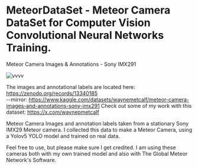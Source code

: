 # MeteorDataSet - Meteor Camera DataSet for Computer Vision Convolutional Neural Networks Training.
Meteor Camera Images &amp; Annotations - Sony IMX291

![vvvv](https://github.com/user-attachments/assets/aa38990b-eba9-49d4-8657-711aaf4cdb2b)



The images and annotational labels are located here:  https://zenodo.org/records/13340185      
--mirror:  https://www.kaggle.com/datasets/waynemetcalf/meteor-camera-images-and-annotations-sony-imx291
Check out some of my work with this dataset:  https://x.com/waynepmetcalf

Meteor Camera Images and annotation labels taken from a stationary Sony IMX29 Meteor camera.
I collected this data to make a Meteor Camera, using a Yolov5 YOLO model and trained on real data.


Feel free to use, but please make sure I get credited.
I am using these cameras both with my own trained model and also with The Global Meteor Network's Software.

